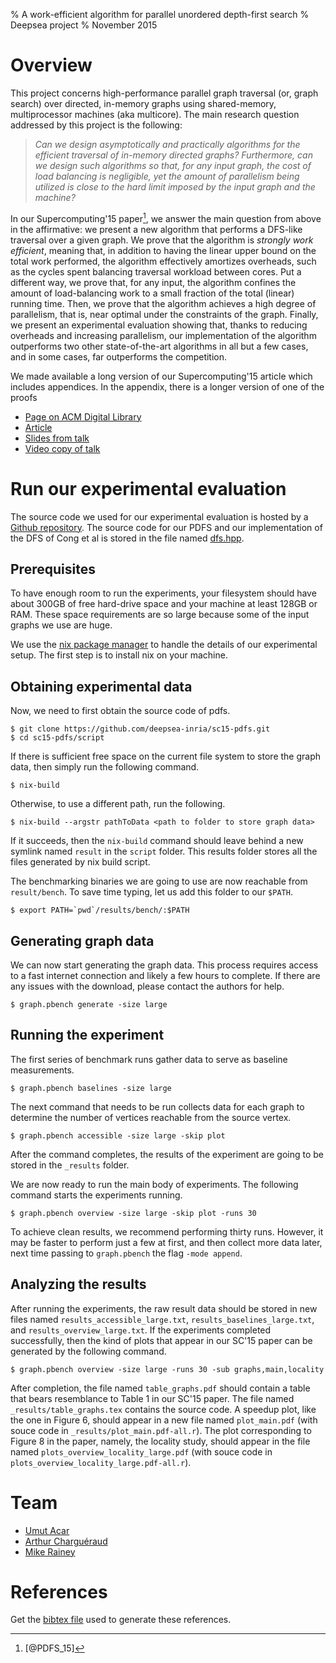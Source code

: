 % A work-efficient algorithm for parallel unordered depth-first search
% Deepsea project
% November 2015

Overview
========

This project concerns high-performance parallel graph traversal (or,
graph search) over directed, in-memory graphs using shared-memory,
multiprocessor machines (aka multicore). The main research question
addressed by this project is the following:

> *Can we design asymptotically and practically algorithms for the
> efficient traversal of in-memory directed graphs? Furthermore, can
> we design such algorithms so that, for any input graph, the cost of
> load balancing is negligible, yet the amount of parallelism being
> utilized is close to the hard limit imposed by the input graph and
> the machine?*

In our Supercomputing'15 paper[^1], we answer the main question from
above in the affirmative: we present a new algorithm that performs a
DFS-like traversal over a given graph. We prove that the algorithm is
*strongly work efficient*, meaning that, in addition to having the
linear upper bound on the total work performed, the algorithm
effectively amortizes overheads, such as the cycles spent balancing
traversal workload between cores. Put a different way, we prove that,
for any input, the algorithm confines the amount of load-balancing
work to a small fraction of the total (linear) running time. Then, we
prove that the algorithm achieves a high degree of parallelism, that
is, near optimal under the constraints of the graph. Finally, we
present an experimental evaluation showing that, thanks to reducing
overheads and increasing parallelism, our implementation of the
algorithm outperforms two other state-of-the-art algorithms in all but
a few cases, and in some cases, far outperforms the competition.

We made available a long version of our Supercomputing'15 article
which includes appendices. In the appendix, there is a longer version
of one of the proofs

- [Page on ACM Digital Library](http://dl.acm.org/citation.cfm?id=2807651)
- [Article](http://chargueraud.org/research/2015/pdfs/pdfs_sc15.pdf)
- [Slides from talk](http://gallium.inria.fr/~rainey/slides/sc15-pdfs-talk.pdf)
- [Video copy of talk](https://www.youtube.com/watch?v=kOausvmMtmM)

Run our experimental evaluation
===============================

The source code we used for our experimental evaluation is hosted by a
[Github repository](https://github.com/deepsea-inria/sc15-pdfs). The
source code for our PDFS and our implementation of the DFS of Cong et
al is stored in the file named
[dfs.hpp](https://github.com/deepsea-inria/sc15-pdfs/blob/master/sc15-graph/graph/include/dfs.hpp).

Prerequisites
----------------

To have enough room to run the experiments, your filesystem should
have about 300GB of free hard-drive space and your machine at least
128GB or RAM. These space requirements are so large because some of
the input graphs we use are huge.

We use the [nix package manager](https://nixos.org/nix/download.html)
to handle the details of our experimental setup. The first step is to
install nix on your machine.

Obtaining experimental data
---------------------------

Now, we need to first obtain the source code of pdfs.

~~~~
$ git clone https://github.com/deepsea-inria/sc15-pdfs.git
$ cd sc15-pdfs/script
~~~~

If there is sufficient free space on the current file system to store
the graph data, then simply run the following command.

~~~~
$ nix-build
~~~~

Otherwise, to use a different path, run the following.

~~~~
$ nix-build --argstr pathToData <path to folder to store graph data>
~~~~

If it succeeds, then the `nix-build` command should leave behind a new
symlink named `result` in the `script` folder. This results folder
stores all the files generated by nix build script.

The benchmarking binaries we are going to use are now reachable from
`result/bench`. To save time typing, let us add this folder to our
`$PATH`.

~~~~
$ export PATH=`pwd`/results/bench/:$PATH
~~~~

Generating graph data
---------------------

We can now start generating the graph data. This process requires
access to a fast internet connection and likely a few hours to
complete. If there are any issues with the download, please contact
the authors for help.

~~~~
$ graph.pbench generate -size large
~~~~

Running the experiment
----------------------

The first series of benchmark runs gather data to serve as baseline
measurements. 

~~~~
$ graph.pbench baselines -size large
~~~~

The next command that needs to be run collects data for each graph to
determine the number of vertices reachable from the source vertex.

~~~~
$ graph.pbench accessible -size large -skip plot
~~~~

After the command completes, the results of the experiment are going
to be stored in the `_results` folder.

We are now ready to run the main body of experiments. The following
command starts the experiments running.

~~~~
$ graph.pbench overview -size large -skip plot -runs 30 
~~~~

To achieve clean results, we recommend performing thirty
runs. However, it may be faster to perform just a few at first, and
then collect more data later, next time passing to `graph.pbench` the
flag `-mode append`.

Analyzing the results
------------------------

After running the experiments, the raw result data should be stored in
new files named `results_accessible_large.txt`,
`results_baselines_large.txt`, and `results_overview_large.txt`. If
the experiments completed successfully, then the kind of plots that
appear in our SC'15 paper can be generated by the following command.

~~~~
$ graph.pbench overview -size large -runs 30 -sub graphs,main,locality
~~~~

After completion, the file named `table_graphs.pdf` should contain a
table that bears resemblance to Table 1 in our SC'15 paper. The file
named `_results/table_graphs.tex` contains the source code. A speedup
plot, like the one in Figure 6, should appear in a new file named
`plot_main.pdf` (with souce code in
`_results/plot_main.pdf-all.r`). The plot corresponding to Figure 8 in
the paper, namely, the locality study, should appear in the file named
`plots_overview_locality_large.pdf` (with souce code in
`plots_overview_locality_large.pdf-all.r`).


Team
====

- [Umut Acar](http://www.umut-acar.org/site/umutacar/)
- [Arthur Charguéraud](http://www.chargueraud.org/)
- [Mike Rainey](http://gallium.inria.fr/~rainey/)

References
==========

Get the [bibtex file](pdfs.bib) used to generate these
references.

[^1]: [@PDFS_15]
